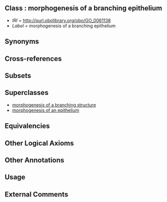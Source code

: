 
## Class : morphogenesis of a branching epithelium

 * *IRI* = http://purl.obolibrary.org/obo/GO_0061138
 * *Label* = morphogenesis of a branching epithelium

## Synonyms


## Cross-references


## Subsets


## Superclasses

 * [morphogenesis of a branching structure](../../GO/63/GO_0001763.md)
 * [morphogenesis of an epithelium](../../GO/09/GO_0002009.md)

## Equivalencies


## Other Logical Axioms


## Other Annotations


## Usage


## External Comments

